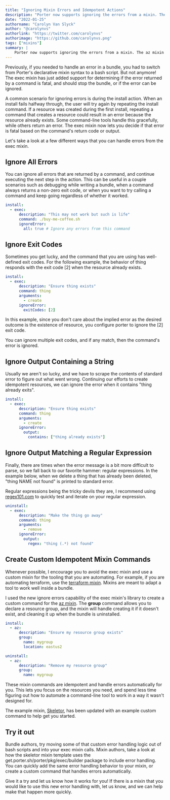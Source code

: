 ```yaml
---
title: "Ignoring Mixin Errors and Idempotent Actions"
description: "Porter now supports ignoring the errors from a mixin. The az mixin takes advantage of this new feature to manage resource groups."
date: "2022-01-25"
authorname: "Carolyn Van Slyck"
author: "@carolynvs"
authorlink: "https://twitter.com/carolynvs"
authorimage: "https://github.com/carolynvs.png"
tags: ["mixins"]
summary: |
    Porter now supports ignoring the errors from a mixin. The az mixin takes advantage of this new feature to manage resource groups.
---
```


Previously, if you needed to handle an error in a bundle, you had to switch from Porter's declarative mixin syntax to a bash script.
But not anymore! The exec mixin has just added support for determining if the error returned by a command is fatal, and should stop the bundle, or if the error can be ignored. 

A common scenario for ignoring errors is during the install action.
When an install fails halfway through, the user will try again by repeating the install command.
If a resource was created during the first install, repeating a command that creates a resource could result in an error because the resource already exists.
Some command-line tools handle this gracefully, while others return an error.
The exec mixin now lets you decide if that error is fatal based on the command's return code or output.

Let's take a look at a few different ways that you can handle errors from the exec mixin.

## Ignore All Errors

You can ignore all errors that are returned by a command, and continue executing the next step in the action.
This can be useful in a couple scenarios such as debugging while writing a bundle, when a command always returns a non-zero exit code, or when you want to try calling a command and keep going regardless of whether it worked.

```yaml
install:
  - exec:
      description: "This may not work but such is life"
      command: ./buy-me-coffee.sh
      ignoreError:
        all: true # Ignore any errors from this command
```

## Ignore Exit Codes

Sometimes you get lucky, and the command that you are using has well-defined exit codes.
For the following example, the behavior of thing responds with the exit code [2] when the resource already exists.

```yaml
install:
  - exec:
      description: "Ensure thing exists"
      command: thing
      arguments:
        - create
      ignoreError:
        exitCodes: [2]
```

In this example, since you don't care about the implied error as the desired outcome is the existence of resource, you configure porter to ignore the [2] exit code.

You can ignore multiple exit codes, and if any match, then the command's error is ignored.

## Ignore Output Containing a String

Usually we aren't so lucky, and we have to scrape the contents of standard error to figure out what went wrong.
Continuing our efforts to create idempotent resources, we can ignore the error when it contains "thing already exits".

```yaml
install:
  - exec:
      description: "Ensure thing exists"
      command: thing
      arguments:
        - create
      ignoreError:
        output:
          contains: ["thing already exists"]
```

## Ignore Output Matching a Regular Expression

Finally, there are times when the error message is a bit more difficult to parse, so we fall back to our favorite hammer: regular expressions.
In the example below, when we delete a thing that has already been deleted, "thing NAME not found" is printed to standard error.

Regular expressions being the tricky devils they are, I recommend using [regex101.com](https://regex101.com/) to quickly test and iterate on your regular expression.

```yaml
uninstall:
  - exec:
      description: "Make the thing go away"
      command: thing
      arguments:
        - remove
      ignoreError:
        output:
          regex: "thing (.*) not found"
```

## Create Custom Idempotent Mixin Commands

Whenever possible, I encourage you to avoid the exec mixin and use a custom mixin for the tooling that you are automating.
For example, if you are automating terraform, use the [terraform mixin](https://porter.sh/mixins/terraform/).
Mixins are meant to adapt a tool to work well inside a bundle.

I used the new ignore errors capability of the exec mixin's library to create a custom command for the [az mixin](https://porter.sh/mixins/az/).
The **group** command allows you to declare a resource group, and the mixin will handle creating it if it doesn't exist, and cleaning it up when the bundle is uninstalled.

```yaml
install:
  - az:
      description: "Ensure my resource group exists"
      group:
        name: mygroup
        location: eastus2

uninstall:
  - az:
      description: "Remove my resource group"
      group:
        name: mygroup
```

These mixin commands are idempotent and handle errors automatically for you.
This lets you focus on the resources you need, and spend less time figuring out how to automate a command-line tool to work in a way it wasn't designed for.

The example mixin, [Skeletor], has been updated with an example custom command to help get you started.

## Try it out

Bundle authors, try moving some of that custom error handling logic out of bash scripts and into your exec mixin calls.
Mixin authors, take a look at how the skeletor mixin template uses the get.porter.sh/porter/pkg/exec/builder package to include error handling.
You can quickly add the same error handling behavior to your mixin, or create a custom command that handles errors automatically.

Give it a try and let us know how it works for you!
If there is a mixin that you would like to use this new error handling with, let us know, and we can help make that happen more quickly.

[Skeletor]: https://github.com/getporter/skeletor
